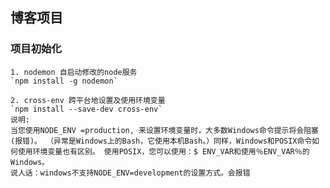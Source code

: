 ## 博客项目

### 项目初始化
    1. nodemon 自启动修改的node服务
    `npm install -g nodemon`
    
    2. cross-env 跨平台地设置及使用环境变量
    `npm install --save-dev cross-env`
    说明: 
    当您使用NODE_ENV =production, 来设置环境变量时，大多数Windows命令提示将会阻塞(报错)。 （异常是Windows上的Bash，它使用本机Bash。）同样，Windows和POSIX命令如何使用环境变量也有区别。 使用POSIX，您可以使用：$ ENV_VAR和使用％ENV_VAR％的Windows。 
    说人话：windows不支持NODE_ENV=development的设置方式。会报错